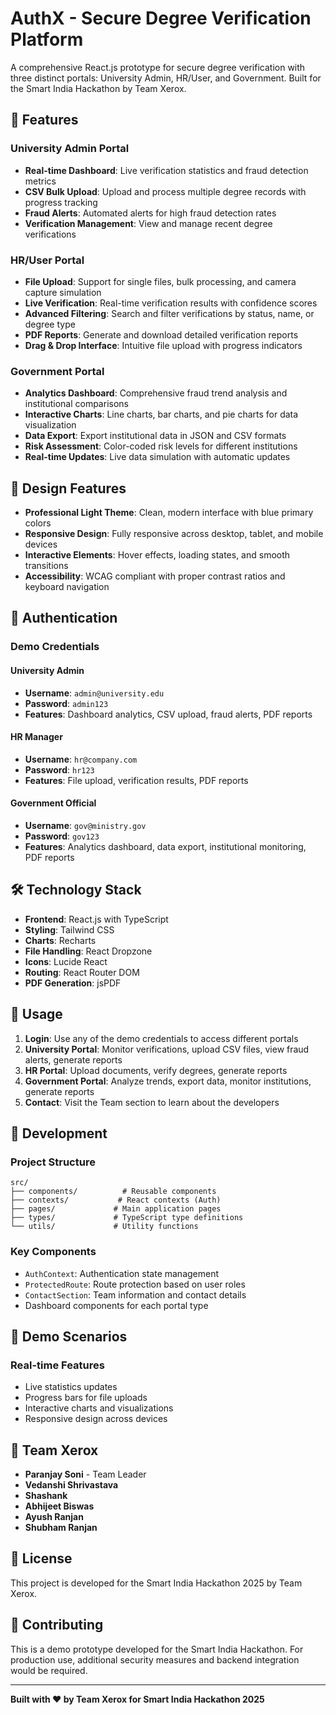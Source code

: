 # AuthX - Secure Degree Verification Platform

A comprehensive React.js prototype for secure degree verification with three distinct portals: University Admin, HR/User, and Government. Built for the Smart India Hackathon by Team Xerox.

## 🚀 Features

### University Admin Portal
- **Real-time Dashboard**: Live verification statistics and fraud detection metrics
- **CSV Bulk Upload**: Upload and process multiple degree records with progress tracking
- **Fraud Alerts**: Automated alerts for high fraud detection rates
- **Verification Management**: View and manage recent degree verifications

### HR/User Portal
- **File Upload**: Support for single files, bulk processing, and camera capture simulation
- **Live Verification**: Real-time verification results with confidence scores
- **Advanced Filtering**: Search and filter verifications by status, name, or degree type
- **PDF Reports**: Generate and download detailed verification reports
- **Drag & Drop Interface**: Intuitive file upload with progress indicators

### Government Portal
- **Analytics Dashboard**: Comprehensive fraud trend analysis and institutional comparisons
- **Interactive Charts**: Line charts, bar charts, and pie charts for data visualization
- **Data Export**: Export institutional data in JSON and CSV formats
- **Risk Assessment**: Color-coded risk levels for different institutions
- **Real-time Updates**: Live data simulation with automatic updates

## 🎨 Design Features

- **Professional Light Theme**: Clean, modern interface with blue primary colors
- **Responsive Design**: Fully responsive across desktop, tablet, and mobile devices
- **Interactive Elements**: Hover effects, loading states, and smooth transitions
- **Accessibility**: WCAG compliant with proper contrast ratios and keyboard navigation

## 🔐 Authentication

### Demo Credentials

#### University Admin
- **Username**: `admin@university.edu`
- **Password**: `admin123`
- **Features**: Dashboard analytics, CSV upload, fraud alerts, PDF reports

#### HR Manager
- **Username**: `hr@company.com`
- **Password**: `hr123`
- **Features**: File upload, verification results, PDF reports

#### Government Official
- **Username**: `gov@ministry.gov`
- **Password**: `gov123`
- **Features**: Analytics dashboard, data export, institutional monitoring, PDF reports

## 🛠️ Technology Stack

- **Frontend**: React.js with TypeScript
- **Styling**: Tailwind CSS
- **Charts**: Recharts
- **File Handling**: React Dropzone
- **Icons**: Lucide React
- **Routing**: React Router DOM
- **PDF Generation**: jsPDF

## 📱 Usage

1. **Login**: Use any of the demo credentials to access different portals
2. **University Portal**: Monitor verifications, upload CSV files, view fraud alerts, generate reports
3. **HR Portal**: Upload documents, verify degrees, generate reports
4. **Government Portal**: Analyze trends, export data, monitor institutions, generate reports
5. **Contact**: Visit the Team section to learn about the developers

## 🔧 Development

### Project Structure
```
src/
├── components/          # Reusable components
├── contexts/           # React contexts (Auth)
├── pages/             # Main application pages
├── types/             # TypeScript type definitions
└── utils/             # Utility functions
```

### Key Components
- `AuthContext`: Authentication state management
- `ProtectedRoute`: Route protection based on user roles
- `ContactSection`: Team information and contact details
- Dashboard components for each portal type

## 🎯 Demo Scenarios

### Real-time Features
- Live statistics updates
- Progress bars for file uploads
- Interactive charts and visualizations
- Responsive design across devices

## 👥 Team Xerox

- **Paranjay Soni** - Team Leader
- **Vedanshi Shrivastava**  
- **Shashank**
- **Abhijeet Biswas**
- **Ayush Ranjan**
- **Shubham Ranjan**

## 📄 License

This project is developed for the Smart India Hackathon 2025 by Team Xerox.

## 🤝 Contributing

This is a demo prototype developed for the Smart India Hackathon. For production use, additional security measures and backend integration would be required.

---

**Built with ❤️ by Team Xerox for Smart India Hackathon 2025**

